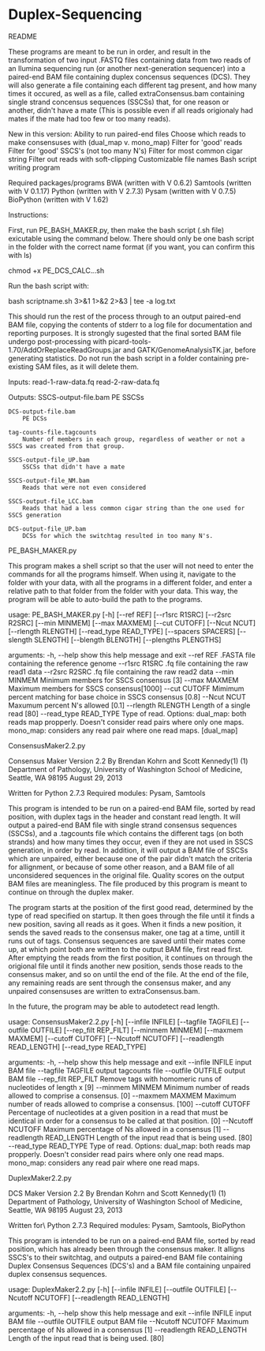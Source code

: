 Duplex-Sequencing
=================
README

These programs are meant to be run in order, and result in the transformation of two input .FASTQ files containing data from two reads of an Ilumina sequencing run (or another next-generation sequencer) into a paired-end BAM file containing duplex concensus sequences (DCS).  They will also generate a file containing each different tag present, and how many times it occured, as well as a file, called extraConsensus.bam containing single strand concensus sequences (SSCSs) that, for one reason or another, didn't have a mate (This is possible even if all reads origionaly had mates if the mate had too few or too many reads).  

New in this version:
Ability to run paired-end files
Choose which reads to make consensuses with  (dual_map v. mono_map)
Filter for 'good' reads
Filter for 'good' SSCS's (not too many N's)
Filter for most common cigar string
Filter out reads with soft-clipping
Customizable file names
Bash script writing program

Required packages/programs
BWA (written with V 0.6.2)
Samtools (written with V 0.1.17)
Python (written with V 2.7.3)
Pysam (written with V 0.7.5)
BioPython (written with V 1.62)

Instructions: 

First, run PE_BASH_MAKER.py, then make the bash script (.sh file) exicutable using the command below.  There should only be one bash script in the folder with the correct name format (if you want, you can confirm this with ls)

chmod +x PE_DCS_CALC.*.*.sh

Run the bash script with:

bash scriptname.sh 3>&1 1>&2 2>&3 | tee -a log.txt

This should run the rest of the process through to an output paired-end BAM file, copying the contents of stderr to a log file for documentation and reporting purposes.  It is strongly sugested that the final sorted BAM file undergo post-processing with picard-tools-1.70/AddOrReplaceReadGroups.jar and GATK/GenomeAnalysisTK.jar, before generating statistics.  Do not run the bash script in a folder containing pre-existing SAM files, as it will delete them.  

Inputs:
	read-1-raw-data.fq
	read-2-raw-data.fq

Outputs:
	SSCS-output-file.bam
		PE SSCSs

	DCS-output-file.bam
		PE DCSs

	tag-counts-file.tagcounts
		Number of members in each group, regardless of weather or not a SSCS was created from that group.

	SSCS-output-file_UP.bam
		SSCSs that didn't have a mate
	
	SSCS-output-file_NM.bam
		Reads that were not even considered
	
	SSCS-output-file_LCC.bam
		Reads that had a less common cigar string than the one used for SSCS generation

	DCS-output-file_UP.bam
		DCSs for which the switchtag resulted in too many N's.  
	

PE_BASH_MAKER.py

This program makes a shell script so that the user will not need to enter the commands for all the programs himself.  When using it, navigate to the folder with your data, with all the programs in a different folder, and enter a relative path to that folder from the folder with your data.  This way, the program will be able to auto-build the path to the programs.  

usage: PE_BASH_MAKER.py [-h] [--ref REF] [--r1src R1SRC] [--r2src R2SRC]
                        [--min MINMEM] [--max MAXMEM] [--cut CUTOFF]
                        [--Ncut NCUT] [--rlength RLENGTH]
                        [--read_type READ_TYPE] [--spacers SPACERS]
                        [--slength SLENGTH] [--blength BLENGTH]
                        [--plengths PLENGTHS]

arguments:
  -h, --help            show this help message and exit
  --ref REF             .FASTA file containing the reference genome
  --r1src R1SRC         .fq file containing the raw read1 data
  --r2src R2SRC         .fq file containing the raw read2 data
  --min MINMEM          Minimum members for SSCS consensus [3]
  --max MAXMEM          Maximum members for SSCS consensus[1000]
  --cut CUTOFF          Mimimum percent matching for base choice in SSCS
                        consensus [0.8]
  --Ncut NCUT           Maxumum percent N's allowed [0.1]
  --rlength RLENGTH     Length of a single read [80]
  --read_type READ_TYPE
                        Type of read. Options: 
							dual_map: both reads map propperly. Doesn't consider read pairs where only one maps. 
							mono_map: considers any read pair where one read maps. 
							[dual_map]

ConsensusMaker2.2.py

Consensus Maker
Version 2.2
By Brendan Kohrn and Scott Kennedy(1)
(1) Department of Pathology, University of Washington School of Medicine, Seattle, WA 98195
August 29, 2013


Written for Python 2.7.3
Required modules: Pysam, Samtools

This program is intended to be run on a paired-end BAM file, sorted by read position, with duplex tags in the header and constant read length.  It will output a paired-end BAM file with single strand consensus sequences (SSCSs), and a .tagcounts file which contains the different tags (on both strands) and how many times they occur, even if they are not used in SSCS generation, in order by read.  In addition, it will output a BAM file of SSCSs which are unpaired, either because one of the pair didn't match the criteria for allignment, or because of some other reason, and a BAM file of all unconsidered sequences in the original file.  Quality scores on the output BAM files are meaningless.  The file produced by this program is meant to continue on through the duplex maker.  

The program starts at the position of the first good read, determined by the type of read specified on startup.  It then goes through the file until it finds a new position, saving all reads as it goes.  When it finds a new position, it sends the saved reads to the consensus maker, one tag at a time, untill it runs out of tags.  Consensus sequences are saved until their mates come up, at which point both are written to the output BAM file, first read first.  After emptying the reads from the first position, it continues on through the origional file until it finds another new position, sends those reads to the consensus maker, and so on until the end of the file.  At the end of the file, any remaining reads are sent through the consensus maker, and any unpaired consensuses are written to extraConsensus.bam.  

In the future, the program may be able to autodetect read length.  

usage: ConsensusMaker2.2.py [-h] [--infile INFILE] [--tagfile TAGFILE]
                            [--outfile OUTFILE] [--rep_filt REP_FILT]
                            [--minmem MINMEM] [--maxmem MAXMEM]
                            [--cutoff CUTOFF] [--Ncutoff NCUTOFF]
                            [--readlength READ_LENGTH] [--read_type READ_TYPE]

arguments:
  -h, --help            show this help message and exit
  --infile INFILE       input BAM file
  --tagfile TAGFILE     output tagcounts file
  --outfile OUTFILE     output BAM file
  --rep_filt REP_FILT   Remove tags with homomeric runs of nucleotides of
                        length x [9]
  --minmem MINMEM       Minimum number of reads allowed to comprise a
                        consensus. [0]
  --maxmem MAXMEM       Maximum number of reads allowed to comprise a
                        consensus. [100]
  --cutoff CUTOFF       Percentage of nucleotides at a given position in a
                        read that must be identical in order for a consensus
                        to be called at that position. [0]
  --Ncutoff NCUTOFF     Maximum percentage of Ns allowed in a consensus [1]
  --readlength READ_LENGTH
                        Length of the input read that is being used. [80]
  --read_type READ_TYPE
                        Type of read. 
                        Options: 
							dual_map: both reads map propperly.  Doesn't consider read pairs where only one read maps. 
							mono_map: considers any read pair where one read maps. 


DuplexMaker2.2.py

DCS Maker
Version 2.2
By Brendan Kohrn and Scott Kennedy(1)
(1) Department of Pathology, University of Washington School of Medicine, Seattle, WA 98195	
August 23, 2013	

Written for\ Python 2.7.3
Required modules: Pysam, Samtools, BioPython

This program is intended to be run on a paired-end BAM file, sorted by read position, which has already been through the consensus maker.  It alligns SSCS's to their switchtag, and outputs a paired-end BAM file containing Duplex Consensus Sequences (DCS's) and a BAM file containing unpaired duplex consensus sequences.  

usage: DuplexMaker2.2.py [-h] [--infile INFILE] [--outfile OUTFILE]
                         [--Ncutoff NCUTOFF] [--readlength READ_LENGTH]

arguments:
  -h, --help            show this help message and exit
  --infile INFILE       input BAM file
  --outfile OUTFILE     output BAM file
  --Ncutoff NCUTOFF     Maximum percentage of Ns allowed in a consensus [1]
  --readlength READ_LENGTH
                        Length of the input read that is being used.  [80]
